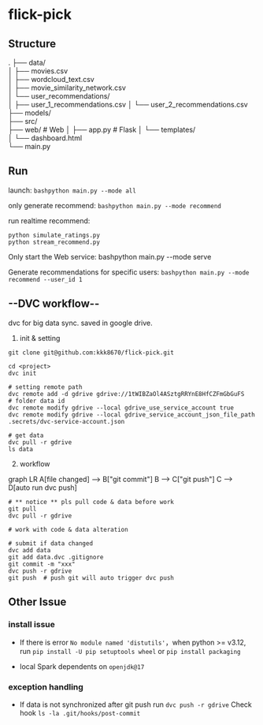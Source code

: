 # flick-pick

## Structure

.
├── data/                   
│   ├── movies.csv          
│   ├── wordcloud_text.csv  
│   ├── movie_similarity_network.csv  
│   └── user_recommendations/  
│       ├── user_1_recommendations.csv
│       └── user_2_recommendations.csv
├── models/                 
├── src/                    
├── web/                   # Web 
│   ├── app.py             # Flask 
│   └── templates/          
│       └── dashboard.html  
└── main.py                

## Run
launch:
`bashpython main.py --mode all`

only generate recommend:
`bashpython main.py --mode recommend`

run realtime recommend:
```
python simulate_ratings.py
python stream_recommend.py
```

Only start the Web service:
bashpython main.py --mode serve

Generate recommendations for specific users:
`bashpython main.py --mode recommend --user_id 1`


## --DVC workflow--

dvc for big data sync. saved in google drive.

1. init & setting

```
git clone git@github.com:kkk8670/flick-pick.git

cd <project>
dvc init

# setting remote path
dvc remote add -d gdrive gdrive://1tWIBZaOl4ASztgRRYnE8HfCZFmGbGuFS   # folder data id
dvc remote modify gdrive --local gdrive_use_service_account true
dvc remote modify gdrive --local gdrive_service_account_json_file_path .secrets/dvc-service-account.json

# get data
dvc pull -r gdrive
ls data
```

2. workflow

graph LR
    A[file changed] --> B["git commit"]
    B --> C["git push"]
    C --> D[auto run dvc push]
```
# ** notice ** pls pull code & data before work
git pull 
dvc pull -r gdrive

# work with code & data alteration

# submit if data changed
dvc add data
git add data.dvc .gitignore
git commit -m "xxx"
dvc push -r gdrive
git push  # push git will auto trigger dvc push
```


## Other Issue

### install issue

- If there is error `No module named 'distutils'`，when python >= v3.12, 
run 
	`pip install -U pip setuptools wheel`
or 
	`pip install packaging`

- local Spark dependents on `openjdk@17`

### exception handling

- If data is not synchronized after git push
run
	`dvc push -r gdrive`
Check hook
	`ls -la .git/hooks/post-commit`
